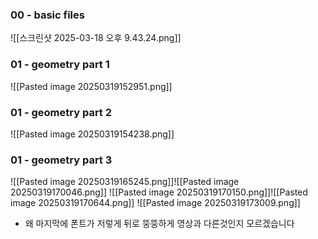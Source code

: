 ### 00 - basic files
![[스크린샷 2025-03-18 오후 9.43.24.png]]

### 01 - geometry part 1

![[Pasted image 20250319152951.png]]

### 01 - geometry part 2
![[Pasted image 20250319154238.png]]
### 01 - geometry part 3
![[Pasted image 20250319165245.png]]![[Pasted image 20250319170046.png]]
![[Pasted image 20250319170150.png]]![[Pasted image 20250319170644.png]]
![[Pasted image 20250319173009.png]]
* 왜 마지막에 폰트가 저렇게 뒤로 뚱뚱하게 영상과 다른것인지 모르겠습니다
